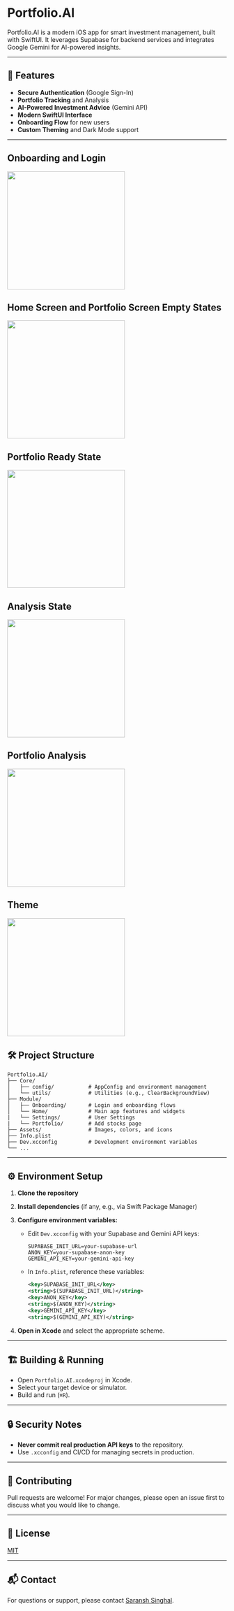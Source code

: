 # Portfolio.AI

Portfolio.AI is a modern iOS app for smart investment management, built with SwiftUI. It leverages Supabase for backend services and integrates Google Gemini for AI-powered insights.

---


## 🚀 Features

- **Secure Authentication** (Google Sign-In)
- **Portfolio Tracking** and Analysis
- **AI-Powered Investment Advice** (Gemini API)
- **Modern SwiftUI Interface**
- **Onboarding Flow** for new users
- **Custom Theming** and Dark Mode support

---

## Onboarding and Login
<img src="https://github.com/user-attachments/assets/d411ef8d-6a62-4589-ae34-fd49b024380e"  width="270" style="padding-right: 200px;"/>

## Home Screen and Portfolio Screen Empty States
<img src="https://github.com/user-attachments/assets/0abc2f45-9108-49c2-8052-e092f221c056"  width="270" style="padding-right: 200px;"/>


## Portfolio Ready State
<img src="https://github.com/user-attachments/assets/d68cd380-721f-4255-a1a9-5d64cd5c52ca"  width="270" style="padding-right: 200px;"/>

## Analysis State
<img src="https://github.com/user-attachments/assets/6bb78748-eafe-44d2-b34e-da2d07e7f62e"  width="270" style="padding-right: 200px;"/>

## Portfolio Analysis
<img src="https://github.com/user-attachments/assets/daeb7d20-706e-4d48-868f-4e72105909c9"  width="270" style="padding-right: 200px;"/>

## Theme
<img src="https://github.com/user-attachments/assets/fa82e9ce-9169-4c72-a7a2-71857100565f"  width="270" style="padding-right: 200px;"/>




## 🛠️ Project Structure

```
Portfolio.AI/
├── Core/
│   ├── config/           # AppConfig and environment management
│   └── utils/            # Utilities (e.g., ClearBackgroundView)
├── Module/
│   ├── Onboarding/       # Login and onboarding flows
│   └── Home/             # Main app features and widgets
|   └── Settings/         # User Settings
|   └── Portfolio/        # Add stocks page
├── Assets/               # Images, colors, and icons
├── Info.plist
├── Dev.xcconfig          # Development environment variables
└── ...
```

---

## ⚙️ Environment Setup

1. **Clone the repository**
2. **Install dependencies** (if any, e.g., via Swift Package Manager)
3. **Configure environment variables:**
   - Edit `Dev.xcconfig` with your Supabase and Gemini API keys:
     ```
     SUPABASE_INIT_URL=your-supabase-url
     ANON_KEY=your-supabase-anon-key
     GEMINI_API_KEY=your-gemini-api-key
     ```
   - In `Info.plist`, reference these variables:
     ```xml
     <key>SUPABASE_INIT_URL</key>
     <string>$(SUPABASE_INIT_URL)</string>
     <key>ANON_KEY</key>
     <string>$(ANON_KEY)</string>
     <key>GEMINI_API_KEY</key>
     <string>$(GEMINI_API_KEY)</string>
     ```

4. **Open in Xcode** and select the appropriate scheme.

---

## 🏗️ Building & Running

- Open `Portfolio.AI.xcodeproj` in Xcode.
- Select your target device or simulator.
- Build and run (`⌘R`).

---

## 🔒 Security Notes

- **Never commit real production API keys** to the repository.
- Use `.xcconfig` and CI/CD for managing secrets in production.

---

## 🤝 Contributing

Pull requests are welcome! For major changes, please open an issue first to discuss what you would like to change.

---

## 📄 License

[MIT](LICENSE)

---

## 📬 Contact

For questions or support, please contact [Saransh Singhal](mailto:singhalsaransh40@gmail.com).
